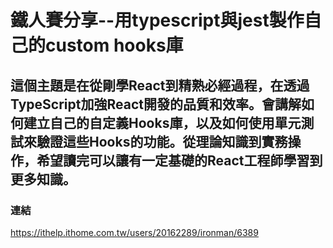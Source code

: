 # 鐵人賽分享--用typescript與jest製作自己的custom hooks庫

## 這個主題是在從剛學React到精熟必經過程，在透過TypeScript加強React開發的品質和效率。會講解如何建立自己的自定義Hooks庫，以及如何使用單元測試來驗證這些Hooks的功能。從理論知識到實務操作，希望讀完可以讓有一定基礎的React工程師學習到更多知識。

### 連結
https://ithelp.ithome.com.tw/users/20162289/ironman/6389
